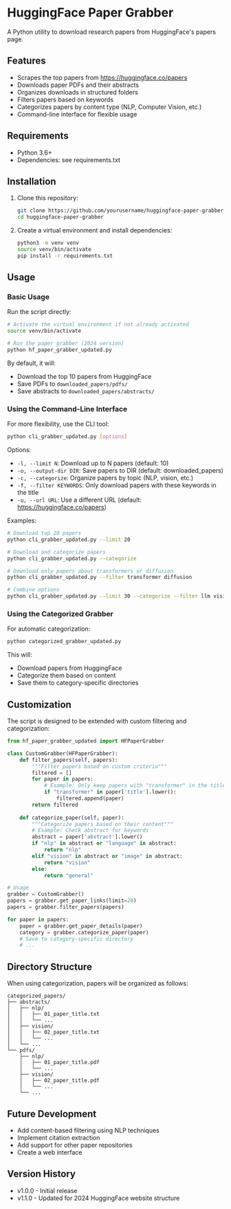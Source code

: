 # HuggingFace Paper Grabber

A Python utility to download research papers from HuggingFace's papers page.

## Features

- Scrapes the top papers from https://huggingface.co/papers
- Downloads paper PDFs and their abstracts
- Organizes downloads in structured folders
- Filters papers based on keywords
- Categorizes papers by content type (NLP, Computer Vision, etc.)
- Command-line interface for flexible usage

## Requirements

- Python 3.6+
- Dependencies: see requirements.txt

## Installation

1. Clone this repository:
   ```bash
   git clone https://github.com/yourusername/huggingface-paper-grabber.git
   cd huggingface-paper-grabber
   ```

2. Create a virtual environment and install dependencies:
   ```bash
   python3 -m venv venv
   source venv/bin/activate
   pip install -r requirements.txt
   ```

## Usage

### Basic Usage

Run the script directly:

```bash
# Activate the virtual environment if not already activated
source venv/bin/activate

# Run the paper grabber (2024 version)
python hf_paper_grabber_updated.py
```

By default, it will:
- Download the top 10 papers from HuggingFace
- Save PDFs to `downloaded_papers/pdfs/`
- Save abstracts to `downloaded_papers/abstracts/`

### Using the Command-Line Interface

For more flexibility, use the CLI tool:

```bash
python cli_grabber_updated.py [options]
```

Options:
- `-l, --limit N`: Download up to N papers (default: 10)
- `-o, --output-dir DIR`: Save papers to DIR (default: downloaded_papers)
- `-c, --categorize`: Organize papers by topic (NLP, vision, etc.)
- `-f, --filter KEYWORDS`: Only download papers with these keywords in the title
- `-u, --url URL`: Use a different URL (default: https://huggingface.co/papers)

Examples:

```bash
# Download top 20 papers
python cli_grabber_updated.py --limit 20

# Download and categorize papers
python cli_grabber_updated.py --categorize

# Download only papers about transformers or diffusion
python cli_grabber_updated.py --filter transformer diffusion

# Combine options
python cli_grabber_updated.py --limit 30 --categorize --filter llm vision --output-dir ai_papers
```

### Using the Categorized Grabber

For automatic categorization:

```bash
python categorized_grabber_updated.py
```

This will:
- Download papers from HuggingFace
- Categorize them based on content
- Save them to category-specific directories

## Customization

The script is designed to be extended with custom filtering and categorization:

```python
from hf_paper_grabber_updated import HFPaperGrabber

class CustomGrabber(HFPaperGrabber):
    def filter_papers(self, papers):
        """Filter papers based on custom criteria"""
        filtered = []
        for paper in papers:
            # Example: Only keep papers with "transformer" in the title
            if "transformer" in paper['title'].lower():
                filtered.append(paper)
        return filtered
    
    def categorize_paper(self, paper):
        """Categorize papers based on their content"""
        # Example: Check abstract for keywords
        abstract = paper['abstract'].lower()
        if "nlp" in abstract or "language" in abstract:
            return "nlp"
        elif "vision" in abstract or "image" in abstract:
            return "vision"
        else:
            return "general"

# Usage
grabber = CustomGrabber()
papers = grabber.get_paper_links(limit=20)
papers = grabber.filter_papers(papers)

for paper in papers:
    paper = grabber.get_paper_details(paper)
    category = grabber.categorize_paper(paper)
    # Save to category-specific directory
    # ...
```

## Directory Structure

When using categorization, papers will be organized as follows:

```
categorized_papers/
├── abstracts/
│   ├── nlp/
│   │   ├── 01_paper_title.txt
│   │   └── ...
│   ├── vision/
│   │   ├── 02_paper_title.txt
│   │   └── ...
│   └── ...
└── pdfs/
    ├── nlp/
    │   ├── 01_paper_title.pdf
    │   └── ...
    ├── vision/
    │   ├── 02_paper_title.pdf
    │   └── ...
    └── ...
```

## Future Development

- Add content-based filtering using NLP techniques
- Implement citation extraction
- Add support for other paper repositories
- Create a web interface

## Version History

- v1.0.0 - Initial release
- v1.1.0 - Updated for 2024 HuggingFace website structure